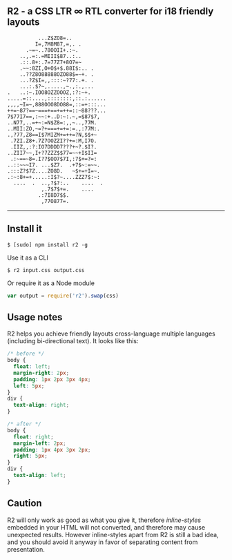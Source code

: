 R2 - a CSS LTR ∞ RTL converter for i18 friendly layouts
---

              ...Z$ZO8=..
             I=,7M8M87,=,. .
          .~=~..78OOII+.:~.
        ..,.=:.=MIII$87..:..
        .::.8+:.7=77Z7+8O7=~
        .~~:8ZI,O+O$+$.88I$:.. .
        ..??Z8O88888OZO88$=~+. .
        ...?Z$I=,,::::~?77:.+. .
        ...:.$?~,.....,~.,:.,...
    .   ..:~.IOO8OZZOOOZ,:?:~+.
    .....=::....,::::::::,::.:......
    ,,,,~I=~,888OOO8DO88=,::=+:::...
    ++=~87?==~===+==+=++=::~88???...
    7$77I7==,:~~:+..D:~:.~,=$87$7,
    ..N77,..=+~:=N$Z8=:,,~..,77M.
    ..MII:ZO,~=?+===+=+=:=.,:77M:.
    .,?77,Z8==I$7MIZM+=++=?N,$$+~
     .7ZI.Z8+.7Z7OOZZI??+=:M,I7O.
     .IIZ,,:?:IO7DDDD7???+~?.$I?.
    ..ZII7~~,I+?7ZZZ$$77=~~+I$II=
     .:~==~8=.I?7$OO7$7I,:7$+=?=:
    ..::~~~I7. ...$Z7.  .+7$~:=~~.
    .:::Z?$7Z....ZO8D.   ~$+=+I=~.
    .:~:8+=+.....:I$?~....ZZZ7$:~:
      ....  .  ..,?$?:..    ....  .
               ,.7$7$+=.    ....
              .:7I8D7$$.
               ,77O877=.
-----------

Install it
----------

    $ [sudo] npm install r2 -g

Use it as a CLI

    $ r2 input.css output.css

Or require it as a Node module

``` js
var output = require('r2').swap(css)
```

Usage notes
--------
R2 helps you achieve friendly layouts cross-language multiple languages (including bi-directional text). It looks like this:

``` css
/* before */
body {
  float: left;
  margin-right: 2px;
  padding: 1px 2px 3px 4px;
  left: 5px;
}
div {
  text-align: right;
}

/* after */
body {
  float: right;
  margin-left: 2px;
  padding: 1px 4px 3px 2px;
  right: 5px;
}
div {
  text-align: left;
}
```

Caution
--------
R2 will only work as good as what you give it, therefore *inline-styles* embedded in your HTML will not converted, and therefore may cause unexpected results. However inline-styles apart from R2 is still a bad idea, and you should avoid it anyway in favor of separating content from presentation.